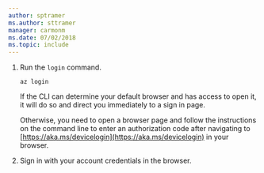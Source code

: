 ```yaml
---
author: sptramer
ms.author: sttramer
manager: carmonm
ms.date: 07/02/2018
ms.topic: include
---
```

1. Run the `login` command.

    ```azurecli-interactive
    az login
    ```

    If the CLI can determine your default browser and has access to open it, it will do so and direct you
    immediately to a sign in page.

    Otherwise, you need to open a browser page and follow the instructions on the command line to enter an
    authorization code after navigating to [https://aka.ms/devicelogin](https://aka.ms/devicelogin) in your browser.

2. Sign in with your account credentials in the browser.
